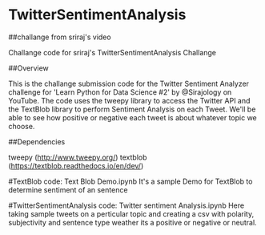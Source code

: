 # TwitterSentimentAnalysis
##challange from sriraj's video  


Challange code for sriraj's TwitterSentimentAnalysis Challange

##Overview

This is the challange submission code for the Twitter Sentiment Analyzer challenge for 'Learn Python for Data Science #2' by @Sirajology on YouTube. The code uses the tweepy library to access the Twitter API and the TextBlob library to perform Sentiment Analysis on each Tweet. We'll be able to see how positive or negative each tweet is about whatever topic we choose.

##Dependencies

tweepy (http://www.tweepy.org/)
textblob (https://textblob.readthedocs.io/en/dev/)

#TextBlob
code: Text Blob Demo.ipynb
It's a sample Demo for TextBlob to determine sentiment of an sentence

#TwitterSentimentAnalysis
code: Twitter sentiment Analysis.ipynb
Here taking sample tweets on a perticular topic and creating a csv with polarity, subjectivity and sentence type weather its a positive or negative or neutral. 
